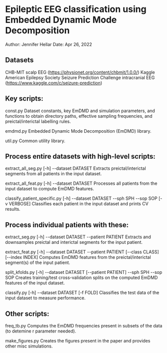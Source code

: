# Epileptic EEG classification using Embedded Dynamic Mode Decomposition
Author: Jennifer Hellar
Date: Apr 26, 2022

## Datasets
CHB-MIT scalp EEG 
    (https://physionet.org/content/chbmit/1.0.0/)
Kaggle American Epilepsy Society Seizure Prediction Challenge intracranial EEG 
    (https://www.kaggle.com/c/seizure-prediction)

## Key scripts:
const.py
    Dataset constants, key EmDMD and simulation parameters, and functions to 
    obtain directory paths, effective sampling frequencies, and
    preictal/interictal labelling rules.

emdmd.py
    Embedded Dynamic Mode Decomposition (EmDMD) library.

util.py
    Common utility library.

## Process entire datasets with high-level scripts:
extract_all_seg.py [-h] --dataset DATASET
    Extracts preictal/interictal segments from all patients in the input dataset.

extract_all_feat.py [-h] --dataset DATASET
    Processes all patients from the input dataset to compute EmDMD features.

classify_patient_specific.py [-h] --dataset DATASET --sph SPH --sop SOP [-v VERBOSE]
    Classifies each patient in the input dataset and prints CV results.

## Process individual patients with these:
extract_seg.py [-h] --dataset DATASET --patient PATIENT
    Extracts and downsamples preictal and interictal segments for the input patient.

extract_feat.py [-h] --dataset DATASET --patient PATIENT [--class CLASS] [--index INDEX]
    Computes EmDMD features from the preictal/interictal segment(s) of the input patient.

split_kfolds.py [-h] --dataset DATASET [--patient PATIENT] --sph SPH --sop SOP
    Creates training/test cross-validation splits on the computed EmDMD features of the input dataset.

classify.py [-h] --dataset DATASET [-f FOLD]
    Classifies the test data of the input dataset to measure performance.

## Other scripts:
freq_tb.py
    Computes the EmDMD frequencies present in subsets of the data (to detemine r parameter needed).

make_figures.py
    Creates the figures present in the paper and provides other misc simulations.
